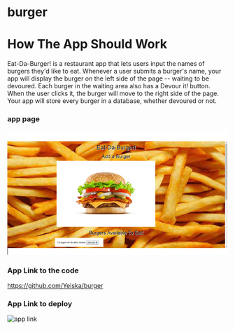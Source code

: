 # burger

# How The App Should Work
Eat-Da-Burger! is a restaurant app that lets users input the names of burgers they'd like to eat. Whenever a user submits a burger's name, your app will display the burger on the left side of the page -- waiting to be devoured. Each burger in the waiting area also has a Devour it! button. When the user clicks it, the burger will move to the right side of the page. Your app will store every burger in a database, whether devoured or not.
### app page
![app Image](/public/assets/img/burgerPage.png)

### App Link to the code
https://github.com/Yeiska/burger

### App Link to deploy
![app link](https://infinite-caverns-91282.herokuapp.com/)

